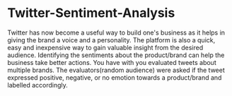 # Twitter-Sentiment-Analysis
Twitter has now become a useful way to build one's business as it helps in giving the brand a voice and a personality. The platform is also a quick, easy and inexpensive way to gain valuable insight from the desired audience. Identifying the sentiments about the product/brand can help the business take better actions.  You have with you evaluated tweets about multiple brands. The evaluators(random audience) were asked if the tweet expressed positive, negative, or no emotion towards a product/brand and labelled accordingly.
